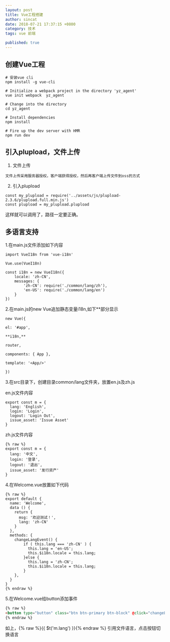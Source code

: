 ```yaml
---
layout: post
title: Vue工程搭建
author: sincat
date: 2018-07-21 17:37:15 +0800
category: 技术
tags: vue 前端 

published: true
---
```


## 创建Vue工程
```
# 安装vue cli
npm install -g vue-cli

# Initialize a webpack project in the directory 'yz_agent'
vue init webpack  yz_agent

# Change into the directory
cd yz_agent

# Install dependencies
npm install

# Fire up the dev server with HMR
npm run dev
```


    
## 引入plupload，文件上传

1. 文件上传
```
文件上传采用服务器授权，客户端获得授权，然后再客户端上传文件到oss的方式
```
    
2. 引入plupload
```
const my_plupload = require('../assets/js/plupload-2.3.6/plupload.full.min.js')
const plupload = my_plupload.plupload
```


    
这样就可以调用了，路径一定要正确。


    
## 多语言支持

1.在main.js文件添加如下内容

```
import VueI18n from 'vue-i18n'
    
Vue.use(VueI18n) 

const i18n = new VueI18n({
    locale: 'zh-CN',
    messages: {
        'zh-CN': require('./common/lang/zh'), 
        'en-US': require('./common/lang/en') 
    }
})
```
    
2.在main.js的new Vue追加静态变量i18n,如下**部分显示

```
new Vue({

el: '#app',

**i18n,**

router,

components: { App },

template: '<App/>'

})
```

3.在src目录下，创建目录common/lang文件夹，放置en.js及zh.js

en.js文件内容
```
export const m = { 
  lang: 'English',
  login: 'Login',
  logout: 'Login Out',
  issue_asset: 'Issue Asset'
}
```
zh.js文件内容
```
{% raw %}
export const m = {
  lang: '中文',
  login: '登录',
  logout: '退出',
  issue_asset: '发行资产'
}
```
4.在Welcome.vue放置如下代码
```
{% raw %}
export default {
  name: 'Welcome',
  data () {
    return {
      msg: '欢迎测试！',
      lang: 'zh-CN'
    }
  },
  methods: {
    changeLangEvent() {
        if ( this.lang === 'zh-CN' ) {
          this.lang = 'en-US';
          this.$i18n.locale = this.lang;
        }else {
          this.lang = 'zh-CN';
          this.$i18n.locale = this.lang;
        }
    },
  }
}
{% endraw %}
```

5.在Welcome.vue给button添加事件

```html
{% raw %}
<button type="button" class="btn btn-primary btn-block" @click="changeLangEvent()">{{ $t('m.lang') }}</button>
{% endraw %}
```    
    
如上，{% raw %}{{ $t('m.lang') }}{% endraw %} 引用文件语言，点击按钮切换语言
    
    
    

    